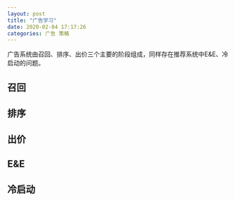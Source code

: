 ```yaml
---
layout: post
title: "广告学习"
date: 2020-02-04 17:17:26
categories: 广告 策略
---
```

广告系统由召回、排序、出价三个主要的阶段组成，同样存在推荐系统中E&E、冷启动的问题。

## 召回

## 排序

## 出价

## E&E

## 冷启动
